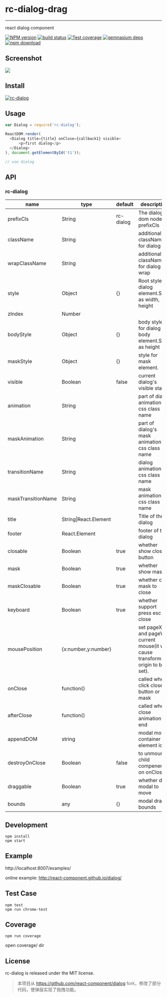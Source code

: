 # rc-dialog-drag
---

react dialog component

[![NPM version][npm-image]][npm-url]
[![build status][travis-image]][travis-url]
[![Test coverage][coveralls-image]][coveralls-url]
[![gemnasium deps][gemnasium-image]][gemnasium-url]
[![npm download][download-image]][download-url]

[npm-image]: http://img.shields.io/npm/v/rc-dialog.svg?style=flat-square
[npm-url]: http://npmjs.org/package/rc-dialog
[travis-image]: https://img.shields.io/travis/react-component/dialog.svg?style=flat-square
[travis-url]: https://travis-ci.org/react-component/dialog
[coveralls-image]: https://img.shields.io/coveralls/react-component/dialog.svg?style=flat-square
[coveralls-url]: https://coveralls.io/r/react-component/dialog?branch=master
[gemnasium-image]: http://img.shields.io/gemnasium/react-component/dialog.svg?style=flat-square
[gemnasium-url]: https://gemnasium.com/react-component/dialog
[node-image]: https://img.shields.io/badge/node.js-%3E=_0.10-green.svg?style=flat-square
[node-url]: http://nodejs.org/download/
[download-image]: https://img.shields.io/npm/dm/rc-dialog.svg?style=flat-square
[download-url]: https://npmjs.org/package/rc-dialog

## Screenshot

<img src="http://gtms04.alicdn.com/tps/i4/TB1dp5lHXXXXXbmXpXXyVug.FXX-664-480.png" />

## Install

[![rc-dialog](https://nodei.co/npm/rc-dialog.png)](https://npmjs.org/package/rc-dialog)

## Usage

```js
var Dialog = require('rc-dialog');

ReactDOM.render(
  <Dialog title={title} onClose={callback1} visible>
      <p>first dialog</p>
  </Dialog>
), document.getElementById('t1'));

// use dialog
```

## API

### rc-dialog


<table class="table table-bordered table-striped">
    <thead>
    <tr>
        <th style="width: 100px;">name</th>
        <th style="width: 50px;">type</th>
        <th>default</th>
        <th>description</th>
    </tr>
    </thead>
    <tbody>
      <tr>
          <td>prefixCls</td>
          <td>String</td>
          <td>rc-dialog</td>
          <td>The dialog dom node's prefixCls</td>
      </tr>
      <tr>
          <td>className</td>
          <td>String</td>
          <td></td>
          <td>additional className for dialog</td>
      </tr>
      <tr>
          <td>wrapClassName</td>
          <td>String</td>
          <td></td>
          <td>additional className for dialog wrap</td>
      </tr>
      <tr>
          <td>style</td>
          <td>Object</td>
          <td>{}</td>
          <td>Root style for dialog element.Such as width, height</td>
      </tr>
      <tr>
          <td>zIndex</td>
          <td>Number</td>
          <td></td>
          <td></td>
      </tr>
      <tr>
          <td>bodyStyle</td>
          <td>Object</td>
          <td>{}</td>
          <td>body style for dialog body element.Such as height</td>
      </tr>
      <tr>
          <td>maskStyle</td>
          <td>Object</td>
          <td>{}</td>
          <td>style for mask element.</td>
      </tr>
      <tr>
          <td>visible</td>
          <td>Boolean</td>
          <td>false</td>
          <td>current dialog's visible status</td>
      </tr>
      <tr>
          <td>animation</td>
          <td>String</td>
          <td></td>
          <td>part of dialog animation css class name</td>
      </tr>
      <tr>
          <td>maskAnimation</td>
          <td>String</td>
          <td></td>
          <td>part of dialog's mask animation css class name</td>
      </tr>
      <tr>
          <td>transitionName</td>
          <td>String</td>
          <td></td>
          <td>dialog animation css class name</td>
      </tr>
      <tr>
          <td>maskTransitionName</td>
          <td>String</td>
          <td></td>
          <td>mask animation css class name</td>
      </tr>
      <tr>
          <td>title</td>
          <td>String|React.Element</td>
          <td></td>
          <td>Title of the dialog</td>
      </tr>
      <tr>
          <td>footer</td>
          <td>React.Element</td>
          <td></td>
          <td>footer of the dialog</td>
      </tr>
      <tr>
          <td>closable</td>
          <td>Boolean</td>
          <td>true</td>
          <td>whether show close button</td>
      </tr>
      <tr>
          <td>mask</td>
          <td>Boolean</td>
          <td>true</td>
          <td>whether show mask</td>
      </tr>
      <tr>
          <td>maskClosable</td>
          <td>Boolean</td>
          <td>true</td>
          <td>whether click mask to close</td>
      </tr>
    <tr>
        <td>keyboard</td>
        <td>Boolean</td>
        <td>true</td>
        <td>whether support press esc to close</td>
    </tr>
      <tr>
          <td>mousePosition</td>
          <td>{x:number,y:number}</td>
          <td></td>
          <td>set pageX and pageY of current mouse(it will cause transform origin to be set).</td>
      </tr>
      <tr>
          <td>onClose</td>
          <td>function()</td>
          <td></td>
          <td>called when click close button or mask</td>
      </tr>
      <tr>
          <td>afterClose</td>
          <td>function()</td>
          <td></td>
          <td>called when close animation end</td>
      </tr>
      <tr>
          <td>appendDOM</td>
          <td>string</td>
          <td></td>
          <td>modal mount container element id</td>
      </tr>
      <tr>
          <td>destroyOnClose</td>
          <td>Boolean</td>
          <td>false</td>
          <td>to unmount child compenents on onClose</td>
      </tr>
            <tr>
          <td>draggable</td>
          <td>Boolean</td>
          <td>true</td>
          <td>whether drag modal to move</td>
      </tr>
      </tr>
            <tr>
          <td>bounds</td>
          <td>any</td>
          <td>{}</td>
          <td>modal drag bounds</td>
      </tr>
    </tbody>
</table>

## Development

```
npm install
npm start
```

## Example

http://localhost:8007/examples/

online example: http://react-component.github.io/dialog/

## Test Case

```
npm test
npm run chrome-test
```

## Coverage

```
npm run coverage
```

open coverage/ dir


## License

rc-dialog is released under the MIT license.

> 本项目从 https://github.com/react-component/dialog fork，修改了部分代码，使弹层实现了拖拽功能。